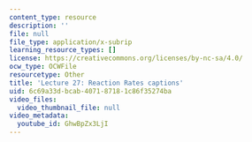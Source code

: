 ```yaml
---
content_type: resource
description: ''
file: null
file_type: application/x-subrip
learning_resource_types: []
license: https://creativecommons.org/licenses/by-nc-sa/4.0/
ocw_type: OCWFile
resourcetype: Other
title: 'Lecture 27: Reaction Rates captions'
uid: 6c69a33d-bcab-4071-8718-1c86f35274ba
video_files:
  video_thumbnail_file: null
video_metadata:
  youtube_id: GhwBpZx3LjI
---
```

